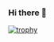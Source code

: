 ### Hi there 👋

[![trophy](https://github-profile-trophy.vercel.app/?username=vicky335&theme=onedark)](https://github.com/ryo-ma/github-profile-trophy)

<!--
**vicky335/vicky335** is a ✨ _special_ ✨ repository because its `README.md` (this file) appears on your GitHub profile.

Here are some ideas to get you started:

- 🔭 I’m currently working on ...
- 🌱 I’m currently learning ...
- 👯 I’m looking to collaborate on ...
- 🤔 I’m looking for help with ...
- 💬 Ask me about ...
- 📫 How to reach me: ...
- 😄 Pronouns: ...
- ⚡ Fun fact: ...
-->
